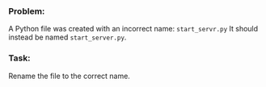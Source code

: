 ### Problem:
A Python file was created with an incorrect name: `start_servr.py`
It should instead be named `start_server.py`.

### Task:
Rename the file to the correct name.


